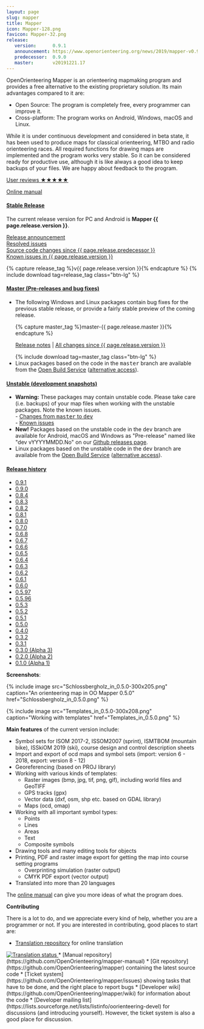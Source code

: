 ```yaml
---
layout: page
slug: mapper
title: Mapper
icon: Mapper-128.png
favicon: Mapper-32.png
release:
   version:      0.9.1
   announcement: https://www.openorienteering.org/news/2019/mapper-v0.9.1-released
   predecessor:  0.9.0
   master:       v20191221.17
---
```


OpenOrienteering Mapper is an orienteering mapmaking program and provides a free alternative to the existing proprietary solution. Its main advantages compared to it are:
	
  * Open Source: The program is completely free, every programmer can improve it.
  * Cross-platform: The program works on Android, Windows, macOS and Linux.

While it is under continuous development and considered in beta state, it has been used to produce maps for classical orienteering, MTBO and radio orienteering races. All required functions for drawing maps are implemented and the program works very stable. So it can be considered ready for productive use, although it is like always a good idea to keep backups of your files. We are happy about feedback to the program.

[User reviews &#9733;&#9733;&#9733;&#9733;&#9733;](user-reviews.html)

[Online manual](https://www.openorienteering.org/mapper-manual/)

<div class="panel-group" id="release-selection" role="tablist" aria-multiselectable="true">
  <div class="panel panel-info">
    <div class="panel-heading" role="tab" id="heading-stable-release">
      <h4 class="panel-title">
        <a role="button" data-toggle="collapse" data-parent="#release-selection" href="#collapse-stable-release" aria-expanded="true" aria-controls="collapse-stable-release">
          Stable Release
        </a>
      </h4>
    </div>
    <div id="collapse-stable-release" class="panel-collapse collapse in" role="tabpanel" aria-labelledby="heading-stable-release">
      <div class="panel-body">
        <p>The current release version for PC and Android is <b>Mapper {{ page.release.version }}</b>.</p>
        <p><a href="{{ page.release.announcement }}">Release announcement</a>
        <br/><a href="https://github.com/OpenOrienteering/mapper/issues?q=milestone:v{{ page.release.version }}+is:closed">Resolved issues</a>
        <br/><a href="https://github.com/OpenOrienteering/mapper/compare/v{{ page.release.predecessor }}...v{{ page.release.version }}">Source code changes since {{ page.release.predecessor }}</a>
        <br/><a href="https://github.com/OpenOrienteering/mapper/issues?q=label:%22known%20issues%20v{{ page.release.version }}%22">Known issues in {{ page.release.version }}</a></p>
        {% capture release_tag %}v{{ page.release.version }}{% endcapture %}
        {% include download tag=release_tag class="btn-lg" %}
      </div>
    </div>
  </div>
  <div class="panel panel-default">
    <div class="panel-heading" role="tab" id="heading-master-release">
      <h4 class="panel-title">
        <a class="collapsed" role="button" data-toggle="collapse" data-parent="#release-selection" href="#collapse-master-release" aria-expanded="false" aria-controls="collapse-master-release">
          Master (Pre-releases and bug fixes)
        </a>
      </h4>
    </div>
    <div id="collapse-master-release" class="panel-collapse collapse panel" role="tabpanel" aria-labelledby="heading-master-release">
      <ul class="list-group">
        <li class="list-group-item">
        <p>The following Windows and Linux packages contain bug fixes for the previous stable release, or provide a fairly stable preview of the coming release.</p>
        {% capture master_tag %}master-{{ page.release.master }}{% endcapture %}
        <p><a href="https://github.com/OpenOrienteering/mapper/releases/tag/{{ master_tag }}">Release notes</a> |
           <a href="https://github.com/OpenOrienteering/mapper/compare/v{{ page.release.version }}...{{ master_tag }}">All changes since {{ page.release.version }}</a></p>
        {% include download tag=master_tag class="btn-lg" %}
        </li>
        <li class="list-group-item">
          Linux packages based on the code in the <tt>master</tt> branch are available from the 
          <a href="https://software.opensuse.org/download.html?project=home%3Adg0yt&package=openorienteering-mapper-master">Open Build Service</a>
          (<a href="https://download.opensuse.org/repositories/home:/dg0yt/">alternative access</a>).
        </li>
      </ul>
    </div>
  </div>
  <div class="panel panel-danger">
    <div class="panel-heading" role="tab" id="heading-unstable-release">
      <h4 class="panel-title">
        <a class="collapsed" role="button" data-toggle="collapse" data-parent="#release-selection" href="#collapse-unstable-release" aria-expanded="false" aria-controls="collapse-unstable-release">
          Unstable (development snapshots)
        </a>
      </h4>
    </div>
    <div id="collapse-unstable-release" class="panel-collapse collapse panel" role="tabpanel" aria-labelledby="heading-unstable-release">
      <ul class="list-group">
        <li class="list-group-item">
        <b>Warning:</b> These packages may contain unstable code. Please take care (i.e. backups) of your map files when working with the unstable packages. Note the known issues.<br />
        - <a href="https://github.com/OpenOrienteering/mapper/compare/master...dev">Changes from <tt>master</tt> to <tt>dev</tt></a><br />
        - <a href="https://github.com/OpenOrienteering/mapper/issues?q=is:open%20label:%22known%20issues%20unstable%22">Known issues</a>
        </li>
        <li class="list-group-item">
        <b>New!</b> Packages based on the unstable code in the <tt>dev</tt> branch are available for Android, macOS and Windows as "Pre-release" named like "dev vYYYYMMDD.No" on our <a href="https://github.com/OpenOrienteering/mapper/releases">Github releases page</a>.
        </li>
        <li class="list-group-item">
          Linux packages based on the unstable code in the <tt>dev</tt> branch are available from the 
          <a href="https://software.opensuse.org/download.html?project=home%3Adg0yt&package=openorienteering-mapper-unstable">Open Build Service</a>
          (<a href="https://download.opensuse.org/repositories/home:/dg0yt/">alternative access</a>).
        </li>
      </ul>
    </div>
  </div>
  <div class="panel panel-default">
    <div class="panel-heading" role="tab" id="heading-release-history">
      <h4 class="panel-title">
        <a class="collapsed" role="button" data-toggle="collapse" data-parent="#release-selection" href="#collapse-release-history" aria-expanded="false" aria-controls="collapse-release-history">
          Release history
        </a>
      </h4>
    </div>
    <div id="collapse-release-history" class="panel-collapse collapse panel" role="tabpanel" aria-labelledby="heading-release-history">
      <ul class="list-group">
        <li class="list-group-item"><a href="https://github.com/OpenOrienteering/mapper/releases/tag/v0.9.1">0.9.1</a></li>
        <li class="list-group-item"><a href="https://github.com/OpenOrienteering/mapper/releases/tag/v0.9.0">0.9.0</a></li>
        <li class="list-group-item"><a href="https://github.com/OpenOrienteering/mapper/releases/tag/v0.8.4">0.8.4</a></li>
        <li class="list-group-item"><a href="https://github.com/OpenOrienteering/mapper/releases/tag/v0.8.3">0.8.3</a></li>
        <li class="list-group-item"><a href="https://github.com/OpenOrienteering/mapper/releases/tag/v0.8.2">0.8.2</a></li>
        <li class="list-group-item"><a href="https://github.com/OpenOrienteering/mapper/releases/tag/v0.8.1">0.8.1</a></li>
        <li class="list-group-item"><a href="https://github.com/OpenOrienteering/mapper/releases/tag/v0.8.0">0.8.0</a></li>
        <li class="list-group-item"><a href="https://github.com/OpenOrienteering/mapper/releases/tag/v0.7.0">0.7.0</a></li>
        <li class="list-group-item"><a href="https://github.com/OpenOrienteering/mapper/releases/tag/v0.6.8">0.6.8</a></li>
        <li class="list-group-item"><a href="https://github.com/OpenOrienteering/mapper/releases/tag/v0.6.7">0.6.7</a></li>
        <li class="list-group-item"><a href="https://github.com/OpenOrienteering/mapper/releases/tag/v0.6.6">0.6.6</a></li>
        <li class="list-group-item"><a href="https://github.com/OpenOrienteering/mapper/releases/tag/v0.6.5">0.6.5</a></li>
        <li class="list-group-item"><a href="https://github.com/OpenOrienteering/mapper/releases/tag/v0.6.4">0.6.4</a></li>
        <li class="list-group-item"><a href="https://github.com/OpenOrienteering/mapper/releases/tag/v0.6.3">0.6.3</a></li>
        <li class="list-group-item"><a href="https://github.com/OpenOrienteering/mapper/releases/tag/v0.6.2">0.6.2</a></li>
        <li class="list-group-item"><a href="https://github.com/OpenOrienteering/mapper/releases/tag/v0.6.1">0.6.1</a></li>
        <li class="list-group-item"><a href="https://github.com/OpenOrienteering/mapper/releases/tag/v0.6.0">0.6.0</a></li>
        <li class="list-group-item"><a href="https://github.com/OpenOrienteering/mapper/releases/tag/v0.5.97">0.5.97</a></li>
        <li class="list-group-item"><a href="/news/2014/mapper-0-6-0-beta-release">0.5.96</a></li>
        <li class="list-group-item"><a href="/news/2013/mapper-0-5-3-release-candidate-available">0.5.3</a></li>
        <li class="list-group-item"><a href="/news/2013/ocd-import-up-to-version-11-openorienteering-mapper-release-0-5-2">0.5.2</a></li>
        <li class="list-group-item"><a href="/news/2013/openorienteering-mapper-polished-released-0-5-1">0.5.1</a></li>
        <li class="list-group-item"><a href="/news/2013/the-next-step-openorienteering-mapper-0-5-0">0.5.0</a></li>
        <li class="list-group-item"><a href="/news/2012/openorienteering-mapper-0-4-provides-a-wealth-of-new-features">0.4.0</a></li>
        <li class="list-group-item"><a href="/news/2012/new-openorienteering-mapper-release-for-mac-os-x">0.3.2</a></li>
        <li class="list-group-item"><a href="/news/2012/openorienteering-mapper-alpha-release-0-3-1">0.3.1</a></li>
        <li class="list-group-item"><a href="/news/2012/third-alpha-version-of-openorienteering-mapper">0.3.0 (Alpha 3)</a></li>
        <li class="list-group-item"><a href="/news/2012/second-alpha-version-of-openorienteering-mapper">0.2.0 (Alpha 2)</a></li>
        <li class="list-group-item"><a href="/news/2012/first-alpha-release-of-openorienteering-mapper">0.1.0 (Alpha 1)</a></li>
      </ul>
    </div>
  </div>
</div>


**Screenshots**:

{% include image src="Schlossbergholz_in_0.5.0-300x205.png" caption="An orienteering map in OO Mapper 0.5.0" href="Schlossbergholz_in_0.5.0.png" %}

{% include image src="Templates_in_0.5.0-300x208.png" caption="Working with templates" href="Templates_in_0.5.0.png" %}


**Main features** of the current version include:
	
  * Symbol sets for ISOM 2017-2, ISSOM2007 (sprint), ISMTBOM (mountain bike), ISSkiOM 2019 (ski),
    course design and control description sheets
  * Import and export of ocd maps and symbol sets (import: version 6 - 2018, export: version 8 - 12)
  * Georeferencing (based on PROJ library)
  * Working with various kinds of templates:
    * Raster images (bmp, jpg, tif, png, gif), including world files and GeoTIFF
    * GPS tracks (gpx)
    * Vector data (dxf, osm, shp etc. based on GDAL library)
    * Maps (ocd, omap)
  * Working with all important symbol types:
    * Points
    * Lines
    * Areas
    * Text
    * Composite symbols
  * Drawing tools and many editing tools for objects
  * Printing, PDF and raster image export for getting the map into course setting programs
    * Overprinting simulation (raster output)
    * CMYK PDF export (vector output)
  * Translated into more than 20 languages

The [online manual](https://www.openorienteering.org/mapper-manual/) can give you more ideas of what the program does.


**Contributing**

There is a lot to do, and we appreciate every kind of help, whether you are a programmer or not. If you are interested in contributing, good places to start are:

  * [Translation repository](https://hosted.weblate.org/engage/openorienteering/) for online translation<br/>
    <a href="https://hosted.weblate.org/engage/openorienteering/?utm_source=widget">
<img src="https://hosted.weblate.org/widgets/openorienteering/-/287x66-grey.png" alt="Translation status" />
</a>
  * [Manual repository](https://github.com/OpenOrienteering/mapper-manual)
  * [Git repository](https://github.com/OpenOrienteering/mapper) containing the latest source code
  * [Ticket system](https://github.com/OpenOrienteering/mapper/issues) showing tasks that have to be done, and the right place to report bugs
  * [Developer wiki](https://github.com/OpenOrienteering/mapper/wiki) for information about the code
  * [Developer mailing list](https://lists.sourceforge.net/lists/listinfo/oorienteering-devel) for discussions (and introducing yourself). However, the ticket system is also a good place for discussion.

